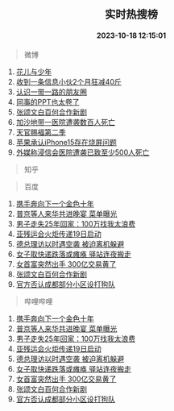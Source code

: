 <div align="center"><h2>实时热搜榜</h2><h4>2023-10-18 12:15:01</h4></div>

> 微博  

1. [花儿与少年](https://s.weibo.com/weibo?q=%E8%8A%B1%E5%84%BF%E4%B8%8E%E5%B0%91%E5%B9%B4&t=31&band_rank=1&Refer=top)<br />
2. [收到一条信息小伙2个月狂减40斤](https://s.weibo.com/weibo?q=%23%E6%94%B6%E5%88%B0%E4%B8%80%E6%9D%A1%E4%BF%A1%E6%81%AF%E5%B0%8F%E4%BC%992%E4%B8%AA%E6%9C%88%E7%8B%82%E5%87%8F40%E6%96%A4%23&t=31&band_rank=2&Refer=top)<br />
3. [认识一带一路的朋友圈](https://s.weibo.com/weibo?q=%23%E8%AE%A4%E8%AF%86%E4%B8%80%E5%B8%A6%E4%B8%80%E8%B7%AF%E7%9A%84%E6%9C%8B%E5%8F%8B%E5%9C%88%23&t=31&band_rank=3&Refer=top)<br />
4. [同事的PPT也太卷了](https://s.weibo.com/weibo?q=%E5%90%8C%E4%BA%8B%E7%9A%84PPT%E4%B9%9F%E5%A4%AA%E5%8D%B7%E4%BA%86&t=31&band_rank=4&Refer=top)<br />
5. [张颂文白百何合作新剧](https://s.weibo.com/weibo?q=%23%E5%BC%A0%E9%A2%82%E6%96%87%E7%99%BD%E7%99%BE%E4%BD%95%E5%90%88%E4%BD%9C%E6%96%B0%E5%89%A7%23&t=31&band_rank=5&Refer=top)<br />
6. [加沙地带一医院遭袭数百人死亡](https://s.weibo.com/weibo?q=%23%E5%8A%A0%E6%B2%99%E5%9C%B0%E5%B8%A6%E4%B8%80%E5%8C%BB%E9%99%A2%E9%81%AD%E8%A2%AD%E6%95%B0%E7%99%BE%E4%BA%BA%E6%AD%BB%E4%BA%A1%23&t=31&band_rank=6&Refer=top)<br />
7. [天官赐福第二季](https://s.weibo.com/weibo?q=%E5%A4%A9%E5%AE%98%E8%B5%90%E7%A6%8F%E7%AC%AC%E4%BA%8C%E5%AD%A3&t=31&band_rank=7&Refer=top)<br />
8. [苹果承认iPhone15存在烧屏问题](https://s.weibo.com/weibo?q=%23%E8%8B%B9%E6%9E%9C%E6%89%BF%E8%AE%A4iPhone15%E5%AD%98%E5%9C%A8%E7%83%A7%E5%B1%8F%E9%97%AE%E9%A2%98%23&t=31&band_rank=8&Refer=top)<br />
9. [外媒称浸信会医院遭袭已致至少500人死亡](https://s.weibo.com/weibo?q=%23%E5%A4%96%E5%AA%92%E7%A7%B0%E6%B5%B8%E4%BF%A1%E4%BC%9A%E5%8C%BB%E9%99%A2%E9%81%AD%E8%A2%AD%E5%B7%B2%E8%87%B4%E8%87%B3%E5%B0%91500%E4%BA%BA%E6%AD%BB%E4%BA%A1%23&t=31&band_rank=9&Refer=top)<br />

> 知乎  


> 百度  

1. [携手奔向下一个金色十年](https://www.baidu.com/s?wd=%E6%90%BA%E6%89%8B%E5%A5%94%E5%90%91%E4%B8%8B%E4%B8%80%E4%B8%AA%E9%87%91%E8%89%B2%E5%8D%81%E5%B9%B4&sa=fyb_news&rsv_dl=fyb_news)<br />
2. [普京等人来华共进晚宴 菜单曝光](https://www.baidu.com/s?wd=%E6%99%AE%E4%BA%AC%E7%AD%89%E4%BA%BA%E6%9D%A5%E5%8D%8E%E5%85%B1%E8%BF%9B%E6%99%9A%E5%AE%B4+%E8%8F%9C%E5%8D%95%E6%9B%9D%E5%85%89&sa=fyb_news&rsv_dl=fyb_news)<br />
3. [男子走失25年回家：100万找我太浪费](https://www.baidu.com/s?wd=%E7%94%B7%E5%AD%90%E8%B5%B0%E5%A4%B125%E5%B9%B4%E5%9B%9E%E5%AE%B6%EF%BC%9A100%E4%B8%87%E6%89%BE%E6%88%91%E5%A4%AA%E6%B5%AA%E8%B4%B9&sa=fyb_news&rsv_dl=fyb_news)<br />
4. [亚残运会火炬传递19日启动](https://www.baidu.com/s?wd=%E4%BA%9A%E6%AE%8B%E8%BF%90%E4%BC%9A%E7%81%AB%E7%82%AC%E4%BC%A0%E9%80%9219%E6%97%A5%E5%90%AF%E5%8A%A8&sa=fyb_news&rsv_dl=fyb_news)<br />
5. [德总理访以时遇空袭 被迫离机躲避](https://www.baidu.com/s?wd=%E5%BE%B7%E6%80%BB%E7%90%86%E8%AE%BF%E4%BB%A5%E6%97%B6%E9%81%87%E7%A9%BA%E8%A2%AD+%E8%A2%AB%E8%BF%AB%E7%A6%BB%E6%9C%BA%E8%BA%B2%E9%81%BF&sa=fyb_news&rsv_dl=fyb_news)<br />
6. [女子取快递跌落或瘫痪 驿站连夜搬走](https://www.baidu.com/s?wd=%E5%A5%B3%E5%AD%90%E5%8F%96%E5%BF%AB%E9%80%92%E8%B7%8C%E8%90%BD%E6%88%96%E7%98%AB%E7%97%AA+%E9%A9%BF%E7%AB%99%E8%BF%9E%E5%A4%9C%E6%90%AC%E8%B5%B0&sa=fyb_news&rsv_dl=fyb_news)<br />
7. [女首富突然出手 300亿交易黄了](https://www.baidu.com/s?wd=%E5%A5%B3%E9%A6%96%E5%AF%8C%E7%AA%81%E7%84%B6%E5%87%BA%E6%89%8B+300%E4%BA%BF%E4%BA%A4%E6%98%93%E9%BB%84%E4%BA%86&sa=fyb_news&rsv_dl=fyb_news)<br />
8. [张颂文白百何合作新剧](https://www.baidu.com/s?wd=%E5%BC%A0%E9%A2%82%E6%96%87%E7%99%BD%E7%99%BE%E4%BD%95%E5%90%88%E4%BD%9C%E6%96%B0%E5%89%A7&sa=fyb_news&rsv_dl=fyb_news)<br />
9. [官方否认成都部分小区设打狗队](https://www.baidu.com/s?wd=%E5%AE%98%E6%96%B9%E5%90%A6%E8%AE%A4%E6%88%90%E9%83%BD%E9%83%A8%E5%88%86%E5%B0%8F%E5%8C%BA%E8%AE%BE%E6%89%93%E7%8B%97%E9%98%9F&sa=fyb_news&rsv_dl=fyb_news)<br />

> 哔哩哔哩  

1. [携手奔向下一个金色十年](https://www.baidu.com/s?wd=%E6%90%BA%E6%89%8B%E5%A5%94%E5%90%91%E4%B8%8B%E4%B8%80%E4%B8%AA%E9%87%91%E8%89%B2%E5%8D%81%E5%B9%B4&sa=fyb_news&rsv_dl=fyb_news)<br />
2. [普京等人来华共进晚宴 菜单曝光](https://www.baidu.com/s?wd=%E6%99%AE%E4%BA%AC%E7%AD%89%E4%BA%BA%E6%9D%A5%E5%8D%8E%E5%85%B1%E8%BF%9B%E6%99%9A%E5%AE%B4+%E8%8F%9C%E5%8D%95%E6%9B%9D%E5%85%89&sa=fyb_news&rsv_dl=fyb_news)<br />
3. [男子走失25年回家：100万找我太浪费](https://www.baidu.com/s?wd=%E7%94%B7%E5%AD%90%E8%B5%B0%E5%A4%B125%E5%B9%B4%E5%9B%9E%E5%AE%B6%EF%BC%9A100%E4%B8%87%E6%89%BE%E6%88%91%E5%A4%AA%E6%B5%AA%E8%B4%B9&sa=fyb_news&rsv_dl=fyb_news)<br />
4. [亚残运会火炬传递19日启动](https://www.baidu.com/s?wd=%E4%BA%9A%E6%AE%8B%E8%BF%90%E4%BC%9A%E7%81%AB%E7%82%AC%E4%BC%A0%E9%80%9219%E6%97%A5%E5%90%AF%E5%8A%A8&sa=fyb_news&rsv_dl=fyb_news)<br />
5. [德总理访以时遇空袭 被迫离机躲避](https://www.baidu.com/s?wd=%E5%BE%B7%E6%80%BB%E7%90%86%E8%AE%BF%E4%BB%A5%E6%97%B6%E9%81%87%E7%A9%BA%E8%A2%AD+%E8%A2%AB%E8%BF%AB%E7%A6%BB%E6%9C%BA%E8%BA%B2%E9%81%BF&sa=fyb_news&rsv_dl=fyb_news)<br />
6. [女子取快递跌落或瘫痪 驿站连夜搬走](https://www.baidu.com/s?wd=%E5%A5%B3%E5%AD%90%E5%8F%96%E5%BF%AB%E9%80%92%E8%B7%8C%E8%90%BD%E6%88%96%E7%98%AB%E7%97%AA+%E9%A9%BF%E7%AB%99%E8%BF%9E%E5%A4%9C%E6%90%AC%E8%B5%B0&sa=fyb_news&rsv_dl=fyb_news)<br />
7. [女首富突然出手 300亿交易黄了](https://www.baidu.com/s?wd=%E5%A5%B3%E9%A6%96%E5%AF%8C%E7%AA%81%E7%84%B6%E5%87%BA%E6%89%8B+300%E4%BA%BF%E4%BA%A4%E6%98%93%E9%BB%84%E4%BA%86&sa=fyb_news&rsv_dl=fyb_news)<br />
8. [张颂文白百何合作新剧](https://www.baidu.com/s?wd=%E5%BC%A0%E9%A2%82%E6%96%87%E7%99%BD%E7%99%BE%E4%BD%95%E5%90%88%E4%BD%9C%E6%96%B0%E5%89%A7&sa=fyb_news&rsv_dl=fyb_news)<br />
9. [官方否认成都部分小区设打狗队](https://www.baidu.com/s?wd=%E5%AE%98%E6%96%B9%E5%90%A6%E8%AE%A4%E6%88%90%E9%83%BD%E9%83%A8%E5%88%86%E5%B0%8F%E5%8C%BA%E8%AE%BE%E6%89%93%E7%8B%97%E9%98%9F&sa=fyb_news&rsv_dl=fyb_news)<br />
